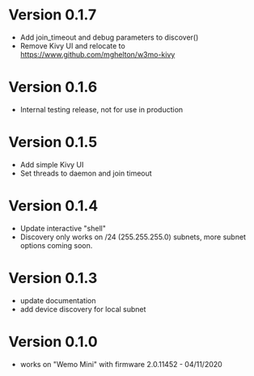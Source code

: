 # Version 0.1.7
* Add join_timeout and debug parameters to discover()
* Remove Kivy UI and relocate to https://www.github.com/mghelton/w3mo-kivy

# Version 0.1.6
* Internal testing release, not for use in production

# Version 0.1.5
* Add simple Kivy UI
* Set threads to daemon and join timeout

# Version 0.1.4
* Update interactive "shell"
* Discovery only works on /24 (255.255.255.0) subnets, more subnet options coming soon.

# Version 0.1.3
* update documentation
* add device discovery for local subnet

# Version 0.1.0
* works on "Wemo Mini" with firmware 2.0.11452 - 04/11/2020
